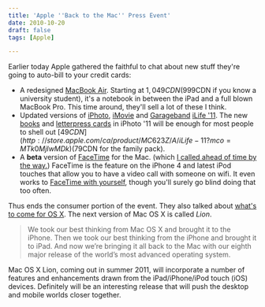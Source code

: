```yaml
---
title: 'Apple ''Back to the Mac'' Press Event'
date: 2010-10-20
draft: false
tags: [Apple]

---
```


Earlier today Apple gathered the faithful to chat about new stuff they're going to auto-bill to your credit cards:

*   A redesigned [MacBook Air](http://www.apple.com/macbookair/). Starting at $1,049CDN ($999CDN if you know a university student), it's a notebook in between the iPad and a full blown MacBook Pro. This time around, they'll sell a lot of these I think.
*   Updated versions of [iPhoto](http://www.apple.com/ilife/iphoto/), [iMovie](http://www.apple.com/ilife/imovie/) and [Garageband](http://www.apple.com/ilife/garageband/) [iLife '11](http://www.apple.com/ilife/). The new [books](http://www.apple.com/ilife/iphoto/#book-building) and [letterpress cards](http://www.apple.com/ilife/iphoto/#create-letterpress-cards) in iPhoto '11 will be enough for most people to shell out [$49CDN](http://store.apple.com/ca/product/MC623Z/A/iLife-11?mco=MTk0MjIwMDk) ($79CDN for the family pack).
*   A **beta** version of [FaceTime](http://www.apple.com/mac/facetime/) for the Mac. (which [I called ahead of time by the way.](http://twitter.com/iChris/status/27937525534)) FaceTime is the feature on the iPhone 4 and latest iPod touches that allow you to have a video call with someone on wifi. It even works to [FaceTime with yourself](http://d.pr/897j), though you'll surely go blind doing that too often.

Thus ends the consumer portion of the event. They also talked about [what's to come for OS X](http://www.apple.com/macosx/lion/). The next version of Mac OS X is called _Lion_.

> We took our best thinking from Mac OS X and brought it to the iPhone. Then we took our best thinking from the iPhone and brought it to iPad. And now we’re bringing it all back to the Mac with our eighth major release of the world’s most advanced operating system.

Mac OS X Lion, coming out in summer 2011, will incorporate a number of features and enhancements drawn from the iPad/iPhone/iPod touch (iOS) devices. Definitely will be an interesting release that will push the desktop and mobile worlds closer together.